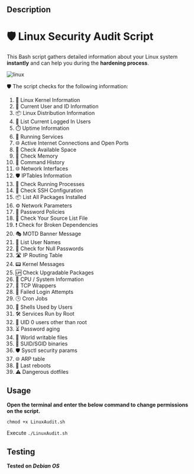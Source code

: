 ## Description 

# 🛡️ Linux Security Audit Script

This Bash script gathers detailed information about your Linux system **instantly** and can help you during the **hardening process**.


![linux](https://github.com/user-attachments/assets/ec5251e0-7fa7-4434-b123-da84f41035f8)


🛡️ The script checks for the following information:
1. 🐧 Linux Kernel Information
2. 👤 Current User and ID Information
3. 📦 Linux Distribution Information
4. 👥 List Current Logged In Users
5. ⏱️ Uptime Information
6. 🔧 Running Services
7. 🌐 Active Internet Connections and Open Ports
8. 💽 Check Available Space
9. 🧠 Check Memory
10. 📜 Command History
11. 🌐 Network Interfaces
12. 🛡️ IPTables Information
13. 🧾 Check Running Processes
14. 🔐 Check SSH Configuration
15. 📦 List All Packages Installed
16. ⚙️ Network Parameters
17. 🧷 Password Policies
18. 📁 Check Your Source List File
19. ❗ Check for Broken Dependencies
20. 🎭 MOTD Banner Message
21. 👥 List User Names
22. 🚫 Check for Null Passwords
23. 🛣️ IP Routing Table
24. 📟 Kernel Messages
25. 🆙 Check Upgradable Packages
26. 🧮 CPU / System Information
27. 🧱 TCP Wrappers
28. 🔐 Failed Login Attempts
29. 🕒 Cron Jobs
30. 🐚 Shells Used by Users
31. 🛠️ Services Run by Root
32. 👑 UID 0 users other than root
33. ⏳ Password aging
34. 📂 World writable files
35. 🧷 SUID/SGID binaries
36. 🛡️ Sysctl security params
37. 🌐 ARP table
38. 🔄 Last reboots
39. ⚠️ Dangerous dotfiles



## Usage

**Open the terminal and enter the below command to change permissions on the script.**

```chmod +x LinuxAudit.sh```

Execute ```./LinuxAudit.sh```


## Testing

**Tested on _Debian OS_**



